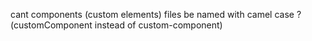cant components (custom elements) files be named with camel case ? (customComponent instead of custom-component)
